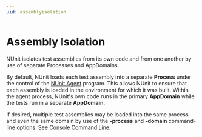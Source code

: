 ```yaml
---
uid: assemblyisolation
---
```


# Assembly Isolation

NUnit isolates test assemblies from its own code and from one another
by use of separate Processes and AppDomains.

By default, NUnit loads each test assembly into a separate **Process**
under the control of the [NUnit Agent](xref:nunitagent)
program. This allows NUnit to ensure that each assembly is loaded in the environment
for which it was built. Within the agent process, NUnit's own code runs in the primary
**AppDomain** while the tests run in a separate **AppDomain**.

If desired, multiple test assemblies may be loaded into the same process and
even the same domain by use of the **-process** and **-domain** command-line
options. See [Console Command Line](xref:ConsoleCommandLine).
